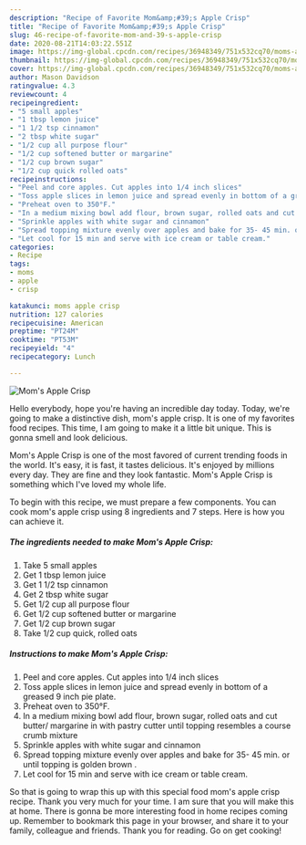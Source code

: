 ```yaml
---
description: "Recipe of Favorite Mom&amp;#39;s Apple Crisp"
title: "Recipe of Favorite Mom&amp;#39;s Apple Crisp"
slug: 46-recipe-of-favorite-mom-and-39-s-apple-crisp
date: 2020-08-21T14:03:22.551Z
image: https://img-global.cpcdn.com/recipes/36948349/751x532cq70/moms-apple-crisp-recipe-main-photo.jpg
thumbnail: https://img-global.cpcdn.com/recipes/36948349/751x532cq70/moms-apple-crisp-recipe-main-photo.jpg
cover: https://img-global.cpcdn.com/recipes/36948349/751x532cq70/moms-apple-crisp-recipe-main-photo.jpg
author: Mason Davidson
ratingvalue: 4.3
reviewcount: 4
recipeingredient:
- "5 small apples"
- "1 tbsp lemon juice"
- "1 1/2 tsp cinnamon"
- "2 tbsp white sugar"
- "1/2 cup all purpose flour"
- "1/2 cup softened butter or margarine"
- "1/2 cup brown sugar"
- "1/2 cup quick rolled oats"
recipeinstructions:
- "Peel and core apples. Cut apples into 1/4 inch slices"
- "Toss apple slices in lemon juice and spread evenly in bottom of a greased 9 inch pie plate."
- "Preheat oven to 350°F."
- "In a medium mixing bowl add flour, brown sugar, rolled oats and cut butter/ margarine in with pastry cutter until topping resembles a course crumb mixture"
- "Sprinkle apples with white sugar and cinnamon"
- "Spread topping mixture evenly over apples and bake for 35- 45 min. or until topping is golden brown ."
- "Let cool for 15 min and serve with ice cream or table cream."
categories:
- Recipe
tags:
- moms
- apple
- crisp

katakunci: moms apple crisp 
nutrition: 127 calories
recipecuisine: American
preptime: "PT24M"
cooktime: "PT53M"
recipeyield: "4"
recipecategory: Lunch

---
```



![Mom&#39;s Apple Crisp](https://img-global.cpcdn.com/recipes/36948349/751x532cq70/moms-apple-crisp-recipe-main-photo.jpg)

Hello everybody, hope you're having an incredible day today. Today, we're going to make a distinctive dish, mom&#39;s apple crisp. It is one of my favorites food recipes. This time, I am going to make it a little bit unique. This is gonna smell and look delicious.

Mom&#39;s Apple Crisp is one of the most favored of current trending foods in the world. It's easy, it is fast, it tastes delicious. It's enjoyed by millions every day. They are fine and they look fantastic. Mom&#39;s Apple Crisp is something which I've loved my whole life.




To begin with this recipe, we must prepare a few components. You can cook mom&#39;s apple crisp using 8 ingredients and 7 steps. Here is how you can achieve it.

##### The ingredients needed to make Mom&#39;s Apple Crisp:

1. Take 5 small apples
1. Get 1 tbsp lemon juice
1. Get 1 1/2 tsp cinnamon
1. Get 2 tbsp white sugar
1. Get 1/2 cup all purpose flour
1. Get 1/2 cup softened butter or margarine
1. Get 1/2 cup brown sugar
1. Take 1/2 cup quick, rolled oats




##### Instructions to make Mom&#39;s Apple Crisp:

1. Peel and core apples. Cut apples into 1/4 inch slices
1. Toss apple slices in lemon juice and spread evenly in bottom of a greased 9 inch pie plate.
1. Preheat oven to 350°F.
1. In a medium mixing bowl add flour, brown sugar, rolled oats and cut butter/ margarine in with pastry cutter until topping resembles a course crumb mixture
1. Sprinkle apples with white sugar and cinnamon
1. Spread topping mixture evenly over apples and bake for 35- 45 min. or until topping is golden brown .
1. Let cool for 15 min and serve with ice cream or table cream.




So that is going to wrap this up with this special food mom&#39;s apple crisp recipe. Thank you very much for your time. I am sure that you will make this at home. There is gonna be more interesting food in home recipes coming up. Remember to bookmark this page in your browser, and share it to your family, colleague and friends. Thank you for reading. Go on get cooking!
